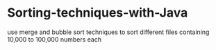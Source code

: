 # Sorting-techniques-with-Java
use merge and bubble sort techniques to sort different files containing 10,000 to 100,000 numbers each
